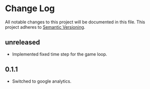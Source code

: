 # Change Log
All notable changes to this project will be documented in this file.
This project adheres to [Semantic Versioning](http://semver.org/).

## unreleased
- Implemented fixed time step for the game loop.

## 0.1.1
- Switched to google analytics.
